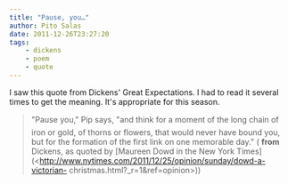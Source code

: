 ```yaml
---
title: "Pause, you…"
author: Pito Salas
date: 2011-12-26T23:27:20
tags:
    - dickens
    - poem
    - quote
---
```




I saw this quote from Dickens' Great Expectations. I had to read it several
times to get the meaning. It's appropriate for this season.

> "Pause you," Pip says, "and think for a moment of the long chain of iron
> or gold, of thorns or flowers, that would never have bound you, but for the
> formation of the first link on one memorable day." ( **from** Dickens, as
> quoted by [Maureen Dowd in the New York
> Times](<http://www.nytimes.com/2011/12/25/opinion/sunday/dowd-a-victorian-
> christmas.html?_r=1&ref=opinion>))


